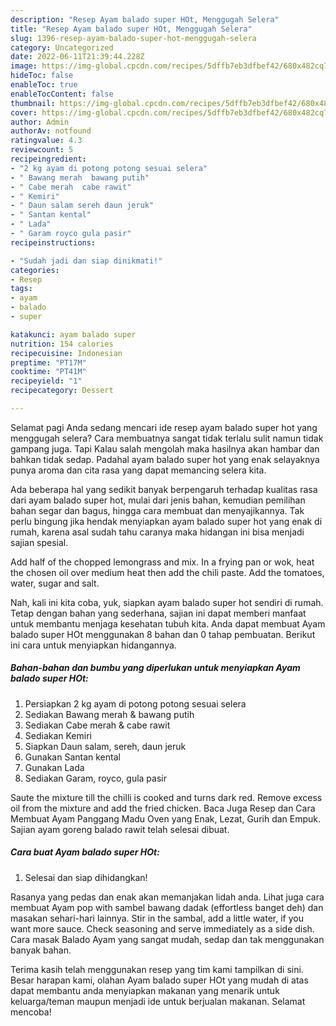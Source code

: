 ```yaml
---
description: "Resep Ayam balado super HOt, Menggugah Selera"
title: "Resep Ayam balado super HOt, Menggugah Selera"
slug: 1396-resep-ayam-balado-super-hot-menggugah-selera
category: Uncategorized
date: 2022-06-11T21:39:44.228Z
image: https://img-global.cpcdn.com/recipes/5dffb7eb3dfbef42/680x482cq70/ayam-balado-super-hot-foto-resep-utama.jpg
hideToc: false
enableToc: true
enableTocContent: false
thumbnail: https://img-global.cpcdn.com/recipes/5dffb7eb3dfbef42/680x482cq70/ayam-balado-super-hot-foto-resep-utama.jpg
cover: https://img-global.cpcdn.com/recipes/5dffb7eb3dfbef42/680x482cq70/ayam-balado-super-hot-foto-resep-utama.jpg
author: Admin
authorAv: notfound
ratingvalue: 4.3
reviewcount: 5
recipeingredient:
- "2 kg ayam di potong potong sesuai selera"
- " Bawang merah  bawang putih"
- " Cabe merah  cabe rawit"
- " Kemiri"
- " Daun salam sereh daun jeruk"
- " Santan kental"
- " Lada"
- " Garam royco gula pasir"
recipeinstructions:

- "Sudah jadi dan siap dinikmati!"
categories:
- Resep
tags:
- ayam
- balado
- super

katakunci: ayam balado super 
nutrition: 154 calories
recipecuisine: Indonesian
preptime: "PT17M"
cooktime: "PT41M"
recipeyield: "1"
recipecategory: Dessert

---
```



Selamat pagi Anda sedang mencari ide resep ayam balado super hot yang menggugah selera? Cara membuatnya sangat tidak terlalu sulit namun tidak gampang juga. Tapi Kalau salah mengolah maka hasilnya akan hambar dan bahkan tidak sedap. Padahal ayam balado super hot yang enak selayaknya punya aroma dan cita rasa yang dapat memancing selera kita.


Ada beberapa hal yang sedikit banyak berpengaruh terhadap kualitas rasa dari ayam balado super hot, mulai dari jenis bahan, kemudian pemilihan bahan segar dan bagus, hingga cara membuat dan menyajikannya. Tak perlu bingung jika hendak menyiapkan ayam balado super hot yang enak di rumah, karena asal sudah tahu caranya maka hidangan ini bisa menjadi sajian spesial.

Add half of the chopped lemongrass and mix. In a frying pan or wok, heat the chosen oil over medium heat then add the chili paste. Add the tomatoes, water, sugar and salt.


Nah, kali ini kita coba, yuk, siapkan ayam balado super hot sendiri di rumah. Tetap dengan bahan yang sederhana, sajian ini dapat memberi manfaat untuk membantu menjaga kesehatan tubuh kita. Anda dapat membuat Ayam balado super HOt menggunakan 8 bahan dan 0 tahap pembuatan. Berikut ini cara untuk menyiapkan hidangannya.

<!--inarticleads1-->

##### Bahan-bahan dan bumbu yang diperlukan untuk menyiapkan Ayam balado super HOt:

1. Persiapkan 2 kg ayam di potong potong sesuai selera
1. Sediakan  Bawang merah &amp; bawang putih
1. Sediakan  Cabe merah &amp; cabe rawit
1. Sediakan  Kemiri
1. Siapkan  Daun salam, sereh, daun jeruk
1. Gunakan  Santan kental
1. Gunakan  Lada
1. Sediakan  Garam, royco, gula pasir


Saute the mixture till the chilli is cooked and turns dark red. Remove excess oil from the mixture and add the fried chicken. Baca Juga Resep dan Cara Membuat Ayam Panggang Madu Oven yang Enak, Lezat, Gurih dan Empuk. Sajian ayam goreng balado rawit telah selesai dibuat. 

<!--inarticleads2-->

##### Cara buat Ayam balado super HOt:


1. Selesai dan siap dihidangkan!

Rasanya yang pedas dan enak akan memanjakan lidah anda. Lihat juga cara membuat Ayam pop with sambel bawang dadak (effortless banget deh) dan masakan sehari-hari lainnya. Stir in the sambal, add a little water, if you want more sauce. Check seasoning and serve immediately as a side dish. Cara masak Balado Ayam yang sangat mudah, sedap dan tak menggunakan banyak bahan. 

Terima kasih telah menggunakan resep yang tim kami tampilkan di sini. Besar harapan kami, olahan Ayam balado super HOt yang mudah di atas dapat membantu anda menyiapkan makanan yang menarik untuk keluarga/teman maupun menjadi ide untuk berjualan makanan. Selamat mencoba!
